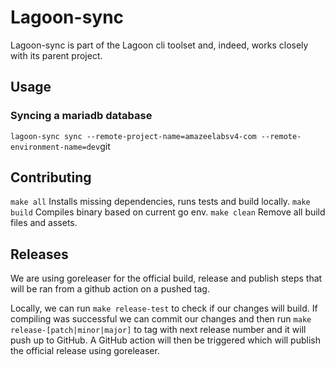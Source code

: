 # Lagoon-sync

Lagoon-sync is part of the Lagoon cli toolset and, indeed, works closely with its parent project.

## Usage

### Syncing a mariadb database

`lagoon-sync sync --remote-project-name=amazeelabsv4-com --remote-environment-name=dev`git


## Contributing

`make all`       Installs missing dependencies, runs tests and build locally.
`make build`     Compiles binary based on current go env.
`make clean`     Remove all build files and assets.

## Releases

We are using goreleaser for the official build, release and publish steps that will be ran from a github action on a pushed tag.

Locally, we can run `make release-test` to check if our changes will build. If compiling was successful we can commit our changes and then run `make release-[patch|minor|major]` to tag with next release number and it will push up to GitHub. A GitHub action will then be triggered which will publish the official release using goreleaser.